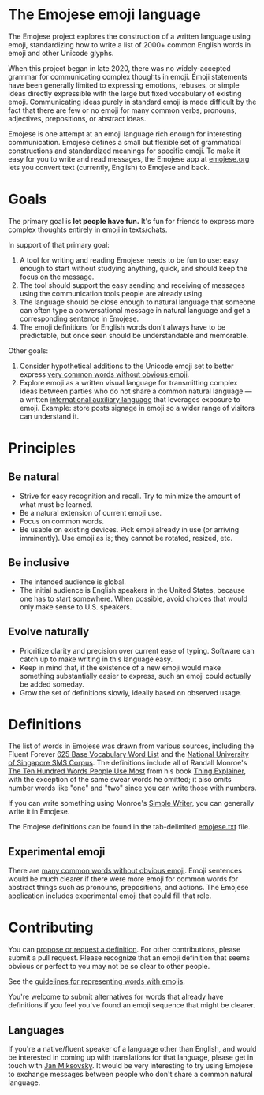 # The Emojese emoji language

The Emojese project explores the construction of a written language using emoji, standardizing how to write a list of 2000+ common English words in emoji and other Unicode glyphs.

When this project began in late 2020, there was no widely-accepted grammar for communicating complex thoughts in emoji. Emoji statements have been generally limited to expressing emotions, rebuses, or simple ideas directly expressible with the large but fixed vocabulary of existing emoji. Communicating ideas purely in standard emoji is made difficult by the fact that there are few or no emoji for many common verbs, pronouns, adjectives, prepositions, or abstract ideas.

Emojese is one attempt at an emoji language rich enough for interesting communication. Emojese defines a small but flexible set of grammatical constructions and standardized meanings for specific emoji. To make it easy for you to write and read messages, the Emojese app at [emojese.org](https://emojese.org) lets you convert text (currently, English) to Emojese and back.

# Goals

The primary goal is **let people have fun.** It's fun for friends to express more complex thoughts entirely in emoji in texts/chats.

In support of that primary goal:

1. A tool for writing and reading Emojese needs to be fun to use: easy enough to start without studying anything, quick, and should keep the focus on the message.
2. The tool should support the easy sending and receiving of messages using the communication tools people are already using.
3. The language should be close enough to natural language that someone can often type a conversational message in natural language and get a corresponding sentence in Emojese.
4. The emoji definitions for English words don't always have to be predictable, but once seen should be understandable and memorable.

Other goals:

1. Consider hypothetical additions to the Unicode emoji set to better express [very common words without obvious emoji](docs/Challenges.md).
2. Explore emoji as a written visual language for transmitting complex ideas between parties who do not share a common natural language — a written [international auxiliary language](https://en.m.wikipedia.org/wiki/International_auxiliary_language) that leverages exposure to emoji. Example: store posts signage in emoji so a wider range of visitors can understand it.

# Principles

## Be natural

- Strive for easy recognition and recall. Try to minimize the amount of what must be learned.
- Be a natural extension of current emoji use.
- Focus on common words.
- Be usable on existing devices. Pick emoji already in use (or arriving imminently). Use emoji as is; they cannot be rotated, resized, etc.

## Be inclusive

- The intended audience is global.
- The initial audience is English speakers in the United States, because one has to start somewhere. When possible, avoid choices that would only make sense to U.S. speakers.

## Evolve naturally

- Prioritize clarity and precision over current ease of typing. Software can catch up to make writing in this language easy.
- Keep in mind that, if the existence of a new emoji would make something substantially easier to express, such an emoji could actually be added someday.
- Grow the set of definitions slowly, ideally based on observed usage.

# Definitions

The list of words in Emojese was drawn from various sources, including the Fluent Forever [625 Base Vocabulary Word List](https://fluent-forever.com/wp-content/uploads/2014/05/625-List-Alphabetical.pdf) and the [National University of Singapore SMS Corpus](https://scholarbank.nus.edu.sg/handle/10635/137343). The definitions include all of Randall Monroe's [The Ten Hundred Words People Use Most](https://gist.github.com/JanMiksovsky/77ffbb4d0805f1a09ac5bfe80b057cc3) from his book [Thing Explainer](https://xkcd.com/thing-explainer/), with the exception of the same swear words he omitted; it also omits number words like "one" and "two" since you can write those with numbers.

If you can write something using Monroe's [Simple Writer](https://xkcd.com/simplewriter/), you can generally write it in Emojese.

The Emojese definitions can be found in the tab-delimited [emojese.txt](./data/emojese.txt) file.

## Experimental emoji

There are [many common words without obvious emoji](docs/Challenges.md). Emoji sentences would be much clearer if there were more emoji for common words for abstract things such as pronouns, prepositions, and actions. The Emojese application includes experimental emoji that could fill that role.

# Contributing

You can [propose or request a definition](https://docs.google.com/forms/d/1-TFomAkbYQyJSD6b-8vi-jDbahqxcg53DqtLmdo940A/). For other contributions, please submit a pull request. Please recognize that an emoji definition that seems obvious or perfect to you may not be so clear to other people.

See the [guidelines for representing words with emojis](docs/Guidelines.md).

You're welcome to submit alternatives for words that already have definitions if you feel you've found an emoji sequence that might be clearer.

## Languages

If you're a native/fluent speaker of a language other than English, and would be interested in coming up with translations for that language, please get in touch with [Jan Miksovsky](https://fosstodon.org/@JanMiksovsky). It would be very interesting to try using Emojese to exchange messages between people who don't share a common natural language.
